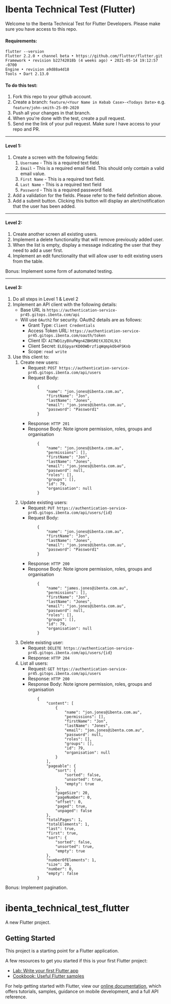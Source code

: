 # Ibenta Technical Test (Flutter)

Welcome to the Ibenta Technical Test for Flutter Developers. Please make sure you have access to this repo.

#### Requirements:
```
flutter --version
Flutter 2.2.0 • channel beta • https://github.com/flutter/flutter.git
Framework • revision b22742018b (4 weeks ago) • 2021-05-14 19:12:57 -0700
Engine • revision a9d88a4d18
Tools • Dart 2.13.0
```

#### To do this test:
1. Fork this repo to your github account.
1. Create a branch: `feature/<Your Name in Kebab Case>-<Todays Date>` e.g. `feature/john-smith-25-09-2020`
1. Push all your changes in that branch.
1. When you're done with the test, create a pull request.
1. Send me the link of your pull request. Make sure I have access to your repo and PR.

---

#### Level 1:
1. Create a screen with the following fields:
    1. `Username` - This is a required text field.
    1. `Email` - This is a required email field. This should only contain a valid email value.
    1. `First Name` - This is a required text field.
    1. `Last Name` - This is a required text field
    1. `Password` - This is a required password field.
1. Add a validation for the fields. Please refer to the field definition above.
1. Add a submit button. Clicking this button will display an alert/notification that the user has been added.

---

#### Level 2:
1. Create another screen all existing users.
1. Implement a delete functionality that will remove previously added user.
1. When the list is empty, display a message indicating the user that they need to add a user first.
1. Implement an edit functionality that will allow user to edit existing users from the table.

Bonus: Implement some form of automated testing.

---

#### Level 3:
1. Do all steps in Level 1 & Level 2
1. Implement an API client with the following details:
    * Base URL is `https://authentication-service-pr45.gitops.ibenta.com/api`
    * Will use `OAuth2` for security. OAuth2 details are as follows:
        * Grant Type: `Client Credentials`
        * Access Token URL: `https://authentication-service-pr45.gitops.ibenta.com/oauth/token`
        * Client ID: `AITWD1zyBVuPWgn4ZBHSREtXJDZXL9Lt`
        * Client Secret: `ELEGpyarKD0OWDrzfiqWqmpkOb4FSKnb`
        * Scope: `read write`
1. Use this client to:
    1. Create new users:
        * Request: `POST https://authentication-service-pr45.gitops.ibenta.com/api/users`
        * Request Body:
            ```
                {
                    "name": "jon.jones@ibenta.com.au",
                    "firstName": "Jon",
                    "lastName": "Jones",
                    "email": "jon.jones@ibenta.com.au",
                    "password": "Password1"
                }
            ```
        * Response: `HTTP 201`
        * Response Body: Note ignore permission, roles, groups and organisation
            ```
                {
                    "name": "jon.jones@ibenta.com.au",
                    "permissions": [],
                    "firstName": "Jon",
                    "lastName": "Jones",
                    "email": "jon.jones@ibenta.com.au",
                    "password": null,
                    "roles": [],
                    "groups": [],
                    "id": 79,
                    "organisation": null
                }
            ```
    1. Update existing users:
        * Request: `PUT https://authentication-service-pr45.gitops.ibenta.com/api/users/{id}`
        * Request Body:
            ```
                {
                    "name": "jon.jones@ibenta.com.au",
                    "firstName": "Jon",
                    "lastName": "Jones",
                    "email": "jon.jones@ibenta.com.au",
                    "password": "Password1"
                }
            ```
        * Response: `HTTP 200`
        * Response Body: Note ignore permission, roles, groups and organisation
            ```
                {
                    "name": "james.jones@ibenta.com.au",
                    "permissions": [],
                    "firstName": "Jon",
                    "lastName": "Jones",
                    "email": "jon.jones@ibenta.com.au",
                    "password": null,
                    "roles": [],
                    "groups": [],
                    "id": 79,
                    "organisation": null
                }
            ```
    1. Delete existing user:
        * Request: `DELETE https://authentication-service-pr45.gitops.ibenta.com/api/users/{id}`
        * Response: `HTTP 204`
    1. List all users:
        * Request: `GET https://authentication-service-pr45.gitops.ibenta.com/api/users`
        * Response: `HTTP 200`
        * Response Body: Note ignore permission, roles, groups and organisation
            ```
                {
                    "content": [
                        {
                            "name": "jon.jones@ibenta.com.au",
                            "permissions": [],
                            "firstName": "Jon",
                            "lastName": "Jones",
                            "email": "jon.jones@ibenta.com.au",
                            "password": null,
                            "roles": [],
                            "groups": [],
                            "id": 79,
                            "organisation": null
                        }
                    ],
                    "pageable": {
                        "sort": {
                            "sorted": false,
                            "unsorted": true,
                            "empty": true
                        },
                        "pageSize": 20,
                        "pageNumber": 0,
                        "offset": 0,
                        "paged": true,
                        "unpaged": false
                    },
                    "totalPages": 1,
                    "totalElements": 1,
                    "last": true,
                    "first": true,
                    "sort": {
                        "sorted": false,
                        "unsorted": true,
                        "empty": true
                    },
                    "numberOfElements": 1,
                    "size": 20,
                    "number": 0,
                    "empty": false
                }
            ```

Bonus: Implement pagination.

# ibenta_technical_test_flutter

A new Flutter project.

## Getting Started

This project is a starting point for a Flutter application.

A few resources to get you started if this is your first Flutter project:

- [Lab: Write your first Flutter app](https://flutter.dev/docs/get-started/codelab)
- [Cookbook: Useful Flutter samples](https://flutter.dev/docs/cookbook)

For help getting started with Flutter, view our
[online documentation](https://flutter.dev/docs), which offers tutorials,
samples, guidance on mobile development, and a full API reference.
